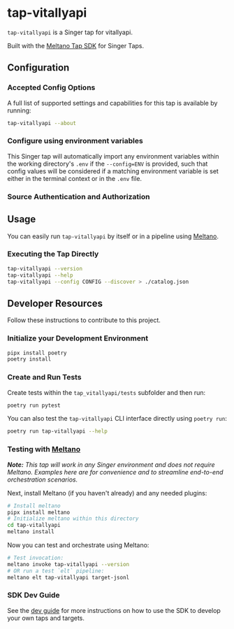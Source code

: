 # tap-vitallyapi

`tap-vitallyapi` is a Singer tap for vitallyapi.

Built with the [Meltano Tap SDK](https://sdk.meltano.com) for Singer Taps.

<!--

Developer TODO: Update the below as needed to correctly describe the install procedure. For instance, if you do not have a PyPi repo, or if you want users to directly install from your git repo, you can modify this step as appropriate.

## Installation

Install from PyPi:

```bash
pipx install tap-vitallyapi
```

Install from GitHub:

```bash
pipx install git+https://github.com/ORG_NAME/tap-vitallyapi.git@main
```

-->

## Configuration

### Accepted Config Options

<!--
Developer TODO: Provide a list of config options accepted by the tap.

This section can be created by copy-pasting the CLI output from:

```
tap-vitallyapi --about --format=markdown
```
-->

A full list of supported settings and capabilities for this
tap is available by running:

```bash
tap-vitallyapi --about
```

### Configure using environment variables

This Singer tap will automatically import any environment variables within the working directory's
`.env` if the `--config=ENV` is provided, such that config values will be considered if a matching
environment variable is set either in the terminal context or in the `.env` file.

### Source Authentication and Authorization

<!--
Developer TODO: If your tap requires special access on the source system, or any special authentication requirements, provide those here.
-->

## Usage

You can easily run `tap-vitallyapi` by itself or in a pipeline using [Meltano](https://meltano.com/).

### Executing the Tap Directly

```bash
tap-vitallyapi --version
tap-vitallyapi --help
tap-vitallyapi --config CONFIG --discover > ./catalog.json
```

## Developer Resources

Follow these instructions to contribute to this project.

### Initialize your Development Environment

```bash
pipx install poetry
poetry install
```

### Create and Run Tests

Create tests within the `tap_vitallyapi/tests` subfolder and
  then run:

```bash
poetry run pytest
```

You can also test the `tap-vitallyapi` CLI interface directly using `poetry run`:

```bash
poetry run tap-vitallyapi --help
```

### Testing with [Meltano](https://www.meltano.com)

_**Note:** This tap will work in any Singer environment and does not require Meltano.
Examples here are for convenience and to streamline end-to-end orchestration scenarios._

<!--
Developer TODO:
Your project comes with a custom `meltano.yml` project file already created. Open the `meltano.yml` and follow any "TODO" items listed in
the file.
-->

Next, install Meltano (if you haven't already) and any needed plugins:

```bash
# Install meltano
pipx install meltano
# Initialize meltano within this directory
cd tap-vitallyapi
meltano install
```

Now you can test and orchestrate using Meltano:

```bash
# Test invocation:
meltano invoke tap-vitallyapi --version
# OR run a test `elt` pipeline:
meltano elt tap-vitallyapi target-jsonl
```

### SDK Dev Guide

See the [dev guide](https://sdk.meltano.com/en/latest/dev_guide.html) for more instructions on how to use the SDK to
develop your own taps and targets.
